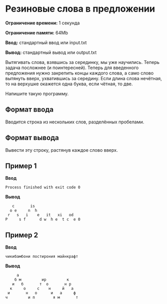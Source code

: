 # Резиновые слова в предложении

**Ограничение времени:** 1 секунда

**Ограничение памяти:** 64Mb

**Ввод:** стандартный ввод или input.txt

**Вывод:** стандартный вывод или output.txt

Вытягивать слова, взявшись за серединку, мы уже научились. Теперь задача посложнее (и поинтересней). Теперь для введенного предложения нужно закрепить концы каждого слова, а само слово вытянуть вверх, ухватившись за середину. Если длина слова нечётная, то на верхушке окажется одна буква, если чётная, то две.

Напишите такую программу.

## Формат ввода

Вводится строка из нескольких слов, разделённых пробелами.

## Формат вывода

Вывести эту строку, растянув каждое слово вверх.

## Пример 1

**Ввод**
```
Process finished with exit code 0
```

**Вывод**
```
   c       is
  o e     n  h
 r   s   i    e   it   xi   od
P     s f      d w  h e  t c  e 0
```

## Пример 2

**Ввод**
```
чикибамбони постирония майнкрафт
```

**Вывод**
```
     а
    б м         ир         к
   и   б       т  о       н р
  к     о     с    н     й   а
 и       н   о      и   а     ф
ч         и п        я м       т